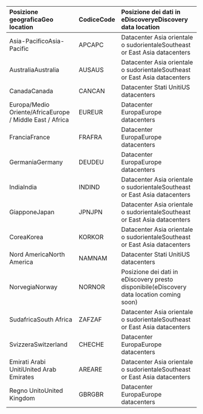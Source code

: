 
|  <span data-ttu-id="309cc-101">Posizione geografica</span><span class="sxs-lookup"><span data-stu-id="309cc-101">Geo location</span></span>               |  <span data-ttu-id="309cc-102">Codice</span><span class="sxs-lookup"><span data-stu-id="309cc-102">Code</span></span>  |  <span data-ttu-id="309cc-103">Posizione dei dati in eDiscovery</span><span class="sxs-lookup"><span data-stu-id="309cc-103">eDiscovery data location</span></span>        |
|:----------------------------|:-------|:---------------------------------|
|<span data-ttu-id="309cc-104">Asia-Pacifico</span><span class="sxs-lookup"><span data-stu-id="309cc-104">Asia-Pacific</span></span>                 |<span data-ttu-id="309cc-105">APC</span><span class="sxs-lookup"><span data-stu-id="309cc-105">APC</span></span>     |<span data-ttu-id="309cc-106">Datacenter Asia orientale o sudorientale</span><span class="sxs-lookup"><span data-stu-id="309cc-106">Southeast or East Asia datacenters</span></span>|
|<span data-ttu-id="309cc-107">Australia</span><span class="sxs-lookup"><span data-stu-id="309cc-107">Australia</span></span>                    |<span data-ttu-id="309cc-108">AUS</span><span class="sxs-lookup"><span data-stu-id="309cc-108">AUS</span></span>     |<span data-ttu-id="309cc-109">Datacenter Asia orientale o sudorientale</span><span class="sxs-lookup"><span data-stu-id="309cc-109">Southeast or East Asia datacenters</span></span>|
|<span data-ttu-id="309cc-110">Canada</span><span class="sxs-lookup"><span data-stu-id="309cc-110">Canada</span></span>                       |<span data-ttu-id="309cc-111">CAN</span><span class="sxs-lookup"><span data-stu-id="309cc-111">CAN</span></span>     |<span data-ttu-id="309cc-112">Datacenter Stati Uniti</span><span class="sxs-lookup"><span data-stu-id="309cc-112">US datacenters</span></span>                    |
|<span data-ttu-id="309cc-113">Europa/Medio Oriente/Africa</span><span class="sxs-lookup"><span data-stu-id="309cc-113">Europe / Middle East / Africa</span></span>|<span data-ttu-id="309cc-114">EUR</span><span class="sxs-lookup"><span data-stu-id="309cc-114">EUR</span></span>     |<span data-ttu-id="309cc-115">Datacenter Europa</span><span class="sxs-lookup"><span data-stu-id="309cc-115">Europe datacenters</span></span>                |
|<span data-ttu-id="309cc-116">Francia</span><span class="sxs-lookup"><span data-stu-id="309cc-116">France</span></span>                       |<span data-ttu-id="309cc-117">FRA</span><span class="sxs-lookup"><span data-stu-id="309cc-117">FRA</span></span>     |<span data-ttu-id="309cc-118">Datacenter Europa</span><span class="sxs-lookup"><span data-stu-id="309cc-118">Europe datacenters</span></span>                |
|<span data-ttu-id="309cc-119">Germania</span><span class="sxs-lookup"><span data-stu-id="309cc-119">Germany</span></span>                      |<span data-ttu-id="309cc-120">DEU</span><span class="sxs-lookup"><span data-stu-id="309cc-120">DEU</span></span>     |<span data-ttu-id="309cc-121">Datacenter Europa</span><span class="sxs-lookup"><span data-stu-id="309cc-121">Europe datacenters</span></span>                |
|<span data-ttu-id="309cc-122">India</span><span class="sxs-lookup"><span data-stu-id="309cc-122">India</span></span>                        |<span data-ttu-id="309cc-123">IND</span><span class="sxs-lookup"><span data-stu-id="309cc-123">IND</span></span>     |<span data-ttu-id="309cc-124">Datacenter Asia orientale o sudorientale</span><span class="sxs-lookup"><span data-stu-id="309cc-124">Southeast or East Asia datacenters</span></span>|
|<span data-ttu-id="309cc-125">Giappone</span><span class="sxs-lookup"><span data-stu-id="309cc-125">Japan</span></span>                        |<span data-ttu-id="309cc-126">JPN</span><span class="sxs-lookup"><span data-stu-id="309cc-126">JPN</span></span>     |<span data-ttu-id="309cc-127">Datacenter Asia orientale o sudorientale</span><span class="sxs-lookup"><span data-stu-id="309cc-127">Southeast or East Asia datacenters</span></span>|
|<span data-ttu-id="309cc-128">Corea</span><span class="sxs-lookup"><span data-stu-id="309cc-128">Korea</span></span>                        |<span data-ttu-id="309cc-129">KOR</span><span class="sxs-lookup"><span data-stu-id="309cc-129">KOR</span></span>     |<span data-ttu-id="309cc-130">Datacenter Asia orientale o sudorientale</span><span class="sxs-lookup"><span data-stu-id="309cc-130">Southeast or East Asia datacenters</span></span>|
|<span data-ttu-id="309cc-131">Nord America</span><span class="sxs-lookup"><span data-stu-id="309cc-131">North America</span></span>                |<span data-ttu-id="309cc-132">NAM</span><span class="sxs-lookup"><span data-stu-id="309cc-132">NAM</span></span>     |<span data-ttu-id="309cc-133">Datacenter Stati Uniti</span><span class="sxs-lookup"><span data-stu-id="309cc-133">US datacenters</span></span>                    |
|<span data-ttu-id="309cc-134">Norvegia</span><span class="sxs-lookup"><span data-stu-id="309cc-134">Norway</span></span>                       |<span data-ttu-id="309cc-135">NOR</span><span class="sxs-lookup"><span data-stu-id="309cc-135">NOR</span></span>     |<span data-ttu-id="309cc-136">Posizione dei dati in eDiscovery presto disponibile</span><span class="sxs-lookup"><span data-stu-id="309cc-136">(eDiscovery data location coming soon)</span></span>|
|<span data-ttu-id="309cc-137">Sudafrica</span><span class="sxs-lookup"><span data-stu-id="309cc-137">South Africa</span></span>                 |<span data-ttu-id="309cc-138">ZAF</span><span class="sxs-lookup"><span data-stu-id="309cc-138">ZAF</span></span>     |<span data-ttu-id="309cc-139">Datacenter Asia orientale o sudorientale</span><span class="sxs-lookup"><span data-stu-id="309cc-139">Southeast or East Asia datacenters</span></span>|
|<span data-ttu-id="309cc-140">Svizzera</span><span class="sxs-lookup"><span data-stu-id="309cc-140">Switzerland</span></span>                  |<span data-ttu-id="309cc-141">CHE</span><span class="sxs-lookup"><span data-stu-id="309cc-141">CHE</span></span>     |<span data-ttu-id="309cc-142">Datacenter Europa</span><span class="sxs-lookup"><span data-stu-id="309cc-142">Europe datacenters</span></span>                |
|<span data-ttu-id="309cc-143">Emirati Arabi Uniti</span><span class="sxs-lookup"><span data-stu-id="309cc-143">United Arab Emirates</span></span>         |<span data-ttu-id="309cc-144">ARE</span><span class="sxs-lookup"><span data-stu-id="309cc-144">ARE</span></span>     |<span data-ttu-id="309cc-145">Datacenter Asia orientale o sudorientale</span><span class="sxs-lookup"><span data-stu-id="309cc-145">Southeast or East Asia datacenters</span></span>|
|<span data-ttu-id="309cc-146">Regno Unito</span><span class="sxs-lookup"><span data-stu-id="309cc-146">United Kingdom</span></span>               |<span data-ttu-id="309cc-147">GBR</span><span class="sxs-lookup"><span data-stu-id="309cc-147">GBR</span></span>     |<span data-ttu-id="309cc-148">Datacenter Europa</span><span class="sxs-lookup"><span data-stu-id="309cc-148">Europe datacenters</span></span>                |
